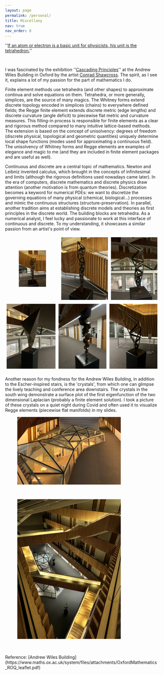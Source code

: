 ```yaml
---
layout: page
permalink: /personal/
title: Miscellany
nav: true
nav_order: 8
---
```


''[If an atom or electron is a basic unit for physicists, his unit is the tetrahedron.](https://www.maths.ox.ac.uk/node/61184)'' 

<br />

I was fascinated by the exhibition ''[Cascading Principles](https://www.maths.ox.ac.uk/node/61184)'' at the Andrew Wiles Building in Oxford by the artist [Conrad Shawcross](https://conradshawcross.com/). The spirit, as I see it, explains a lot of my passion for the part of mathematics I do. 

Finite element methods use tetrahedra (and other shapes) to approximate continua and solve equations on them. Tetrahedra, or more generally, simplices, are the source of many magics. The Whitney forms extend discrete topology encoded in simplices (chains) to everywhere defined fields; the Regge finite element extends discrete metric (edge lengths) and discrete curvature (angle deficit) to piecewise flat metric and curvature measures. This filling-in process is responsible for finite elements as a clear and rigorous method compared to many intuitive lattice-based methods. The extension is based on the concept of unisolvency: degrees of freedom (discrete physical, topological and geometric quantities) uniquely determine local shape functions (modes used for approximating a continuous field). The unisolvency of Whitney forms and Regge elements are examples of elegance and magic to me (and they are included in finite element packages and are useful as well).  

Continuous and discrete are a central topic of mathematics. Newton and Leibniz invented calculus, which brought in the concepts of infinitesimal and limits (although the rigorous definitions used nowadays came later).  In the era of computers, discrete mathematics and discrete physics draw attention (another motivation is from quantum theories). Discretization becomes a keyword for numerical PDEs: we want to discretize the governing equations of many physical (chemical, biological...) processes and mimic the continuous structures (structure-preservation). In parallel, another tradition aims at establishing discrete models and theories as first principles in the discrete world. The building blocks are tetrahedra. 
As a numerical analyst, I feel lucky and passionate to work at this interface of continuous and discrete.  To my understanding, it showcases a similar passion from an artist's point of view. 
<br />
<head>
<style>
  .row {
    display: flex;
    justify-content: center;
    align-items: center;
  }
  .column {
    flex: 1;
    padding: 5px; /* Adjusts space between images */
  }
</style>
</head>
<div class="row">
  <div class="column">
  <figure>
    <img src="../assets/img/exhi2.png" alt="Cascading Principles 1" style="width:100%">
    </figure>
  </div>
  <div class="column">
    <img src="../assets/img/exhi3.png" alt="Cascading Principles 2" style="width:100%">
  </div>
  <div class="column">
    <img src="../assets/img/exhi4.png" alt="Cascading Principles 3" style="width:100%">
  </div>
</div>

<div class="row">
  <div class="column">
    <img src="../assets/img/exhi5.png" alt="Cascading Principles 4" style="width:100%">
  </div>
  <div class="column">
    <img src="../assets/img/exhi6.png" alt="Cascading Principles 5" style="width:100%">
  </div>
  <div class="column">
    <img src="../assets/img/exhi7.png" alt="Cascading Principles 6" style="width:100%">
  </div>
</div>
<br />
Another reason for my fondness for the Andrew Wiles Building, in addition to the Escher-inspired stairs, is the 'crystals', from which one can glimpse the lively teaching and conference area downstairs.  The crystals in the south wing demonstrate a surface plot of the first eigenfunction of the two dimensional Laplacian (probably a finite element solution). I took a picture of these crystals on a quiet night during Covid and often used it to visualize Regge elements (piecewise flat manifolds) in my slides. 
<br />

<figure>
  <img src="../assets/img/andrewwiles.png" alt="south wing crystal" style="width:80%" class="center">
</figure>
<br />
<figure>
  <img src="../assets/img/stair.png" alt="Stairs at the AWB" style="width:80%" class="center">
</figure>
<br /><br />
Reference: [Andrew Wiles Building](https://www.maths.ox.ac.uk/system/files/attachments/OxfordMathematics_ROQ_leaflet.pdf)
